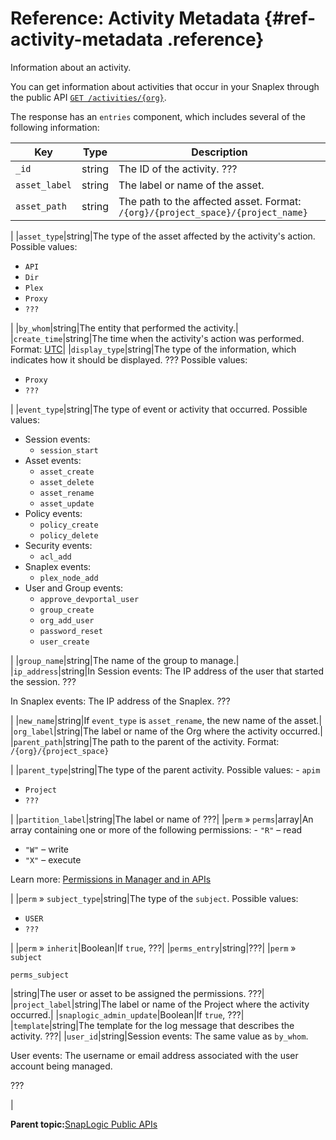# Reference: Activity Metadata {#ref-activity-metadata .reference}

Information about an activity.

You can get information about activities that occur in your Snaplex through the public API [`GET /activities/{org}`](get-activities-org.md).

The response has an `entries` component, which includes several of the following information:

|Key|Type|Description|
|---|----|-----------|
|`_id`|string|The ID of the activity. ???|
|`asset_label`|string|The label or name of the asset.|
|`asset_path`|string|The path to the affected asset. Format: `/{org}/{project_space}/{project_name}`

|
|`asset_type`|string|The type of the asset affected by the activity's action. Possible values:

-   `API`
-   `Dir`
-   `Plex`
-   `Proxy`
-   `???`

|
|`by_whom`|string|The entity that performed the activity.|
|`create_time`|string|The time when the activity's action was performed. Format: [UTC](https://www.w3.org/TR/NOTE-datetime)|
|`display_type`|string|The type of the information, which indicates how it should be displayed. ??? Possible values:

-   `Proxy`
-   `???`

|
|`event_type`|string|The type of event or activity that occurred. Possible values:

-   Session events:
    -   `session_start`
-   Asset events:
    -   `asset_create`
    -   `asset_delete`
    -   `asset_rename`
    -   `asset_update`
-   Policy events:
    -   `policy_create`
    -   `policy_delete`
-   Security events:
    -   `acl_add`
-   Snaplex events:
    -   `plex_node_add`
-   User and Group events:
    -   `approve_devportal_user`
    -   `group_create`
    -   `org_add_user`
    -   `password_reset`
    -   `user_create`

|
|`group_name`|string|The name of the group to manage.|
|`ip_address`|string|In Session events: The IP address of the user that started the session. ???

 In Snaplex events: The IP address of the Snaplex. ???

|
|`new_name`|string|If `event_type` is `asset_rename`, the new name of the asset.|
|`org_label`|string|The label or name of the Org where the activity occurred.|
|`parent_path`|string|The path to the parent of the activity. Format: `/{org}/{project_space}`

|
|`parent_type`|string|The type of the parent activity. Possible values: -   `apim`
-   `Project`
-   `???`

|
|`partition_label`|string|The label or name of ???|
|`perm` » `perms`|array|An array containing one or more of the following permissions: -   `"R"` – read
-   `"W"` – write
-   `"X"` – execute

 Learn more: [Permissions in Manager and in APIs](../common/../public-apis/api-perms-vs-manager-perms.md)

|
|`perm` » `subject_type`|string|The type of the `subject`. Possible values:

-   `USER`
-   `???`

|
|`perm` » `inherit`|Boolean|If `true`, ???|
|`perms_entry`|string|???|
|`perm` » `subject`

 `perms_subject`

|string|The user or asset to be assigned the permissions. ???|
|`project_label`|string|The label or name of the Project where the activity occurred.|
|`snaplogic_admin_update`|Boolean|If `true`, ???|
|`template`|string|The template for the log message that describes the activity. ???|
|`user_id`|string|Session events: The same value as `by_whom`.

 User events: The username or email address associated with the user account being managed.

 ???

|

**Parent topic:**[SnapLogic Public APIs](../public-apis/public-apis.md)

